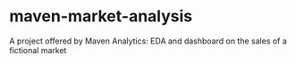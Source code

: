 # maven-market-analysis
 A project offered by Maven Analytics: EDA and dashboard on the sales of a fictional market
